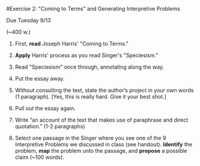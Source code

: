 #Exercise 2: "Coming to Terms" and Generating Interpretive Problems

Due Tuesday 9/13

(~400 w.)

1. First, **read** Joseph Harris' "Coming to Terms."

2. **Apply** Harris' process as you read Singer's "Speciesism."

  1. Read "Speciesism" once through, annotating along the way.
  2. Put the essay away.
  3. Without consulting the text, state the author’s project in your own words (1 paragraph). [Yes, this is really hard. Give it your best shot.]
  4. Pull out the essay again.
  5. Write “an account of the text that makes use of paraphrase and direct quotation.” (1-2 paragraphs)

3. Select one passage in the Singer where you see one of the 9 Interpretive Problems we discussed in class (see handout). **Identify** the problem, **map** the problem unto the passage, and **propose** a possible claim (~100 words).
